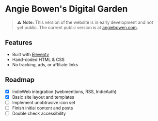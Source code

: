 # Angie Bowen's Digital Garden

> ⚠️ **Note:** This version of the website is in early development and not yet public. The current public version is at [angiebowen.com](https://angiebowen.com).

## Features
- Built with [Eleventy](https://www.11ty.dev/)
- Hand-coded HTML & CSS
- No tracking, ads, or affiliate links

## Roadmap
- [x] IndieWeb integration (webmentions, RSS, IndieAuth)
- [x] Basic site layout and templates
- [ ] Implement unobtrusive icon set
- [ ] Finish initial content and posts
- [ ] Double check accessibility